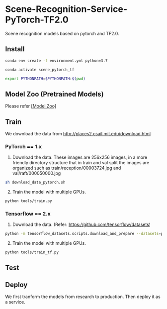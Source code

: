 # Scene-Recognition-Service-PyTorch-TF2.0

Scene recognition models based on pytorch and TF2.0.

## Install

```bash
conda env create -f environment.yml python=3.7

conda activate scene_pytorch_tf

export PYTHONPATH=$PYTHONPATH:$(pwd)
```

## Model Zoo (Pretrained Models)

Please refer [[Model Zoo]](#model_zoo.md)

## Train

We download the data from http://places2.csail.mit.edu/download.html

### PyTorch == 1.x

1. Download the data. These images are 256x256 images, in a more friendly directory structure that in train and val split the images are organized such as train/reception/00003724.jpg and val/raft/000050000.jpg

```bash
sh download_data_pytorch.sh
```

2. Train the model with multiple GPUs.

```bash
python tools/train.py
```

### Tensorflow == 2.x

1. Download the data. (Refer: https://github.com/tensorflow/datasets)

```bash
python -m tensorflow_datasets.scripts.download_and_prepare --datasets=places365_small
```

2. Train the model with multiple GPUs.

```bash
python tools/train_tf.py
```

## Test

## Deploy

We first tranform the models from research to production. Then deploy it as a service.
